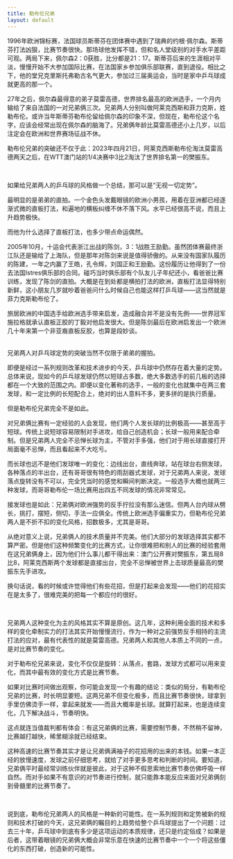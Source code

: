 ```yaml
---
title: 勒布伦兄弟
layout: default
---
```


1996年欧洲锦标赛，法国球员斯蒂芬在团体赛中遇到了瑞典的约根·佩尔森。斯蒂芬打法凶狠，比赛节奏很快。那场球他发挥不错，但和名人堂级别的对手水平差距可观。两局下来，佩尔森2：0获胜，比分都是21：17。斯蒂芬后来的生涯相对平淡，慢慢开始不大参加国际比赛，在法国家乡参加俱乐部联赛，直到退役。相比之下，他的堂兄克里斯托弗勒古名气更大，参加过三届奥运会，当时是家中乒乓球成就更高的那一个。

27年之后，佩尔森最得意的弟子莫雷高德，世界排名最高的欧洲选手，一个月内输给了来自法国的一对兄弟俩三次。兄弟两人分别叫做阿莱克西斯和菲力克斯，姓勒布伦。或许当年斯蒂芬勒布伦留给佩尔森的印象不深，但现在，勒布伦这个名字，应该会经常出现在佩尔森的脑海了。兄弟俩年龄比莫雷高德还小上几岁，以后注定会在欧洲和世界赛场征战不休。

勒布伦兄弟的突破还不仅于此：2023年四月21日，阿莱克西斯勒布伦淘汰莫雷高德两天之后，在WTT澳门站的1/4决赛中3比2淘汰了世界排名第一的樊振东。

<br>

如果给兄弟两人的乒乓球的风格做一个总结，那可以是“无视一切定势”。

最明显的是弟弟的直拍。一个金色头发戴眼镜的欧洲小男孩，用着在亚洲都已经逐渐式微的直板打法，和遍地的横板纠缠不休不落下风。水平已经很高不说，而且上升趋势极快。

而他为什么选择了直板打法，也多少带点命运偶然。

2005年10月，十运会代表浙江出战的陈剑，3：1战胜王励勤。虽然团体赛最终浙江队还是输给了上海队，但是那年对陈剑来说是值得骄傲的。从来没有国家队履历的陈建，一年之内赢了王皓，孔令辉，刘国正和王励勤。这份履历让他得到了一份去法国Istres俱乐部的合同。碰巧当时俱乐部有个队友儿子年纪还小，看爸爸比赛训练，发现了陈剑的直拍。大概是在到处都是横拍打法的欧洲，直板打法显得特别新鲜，这小朋友几岁就吵着爸爸问什么时候自己也能这样打乒乓球——这当然就是菲力克斯勒布伦了。

旅居欧洲的中国选手给欧洲选手带来启发，造成融合并不是没有先例——世界冠军施拉格就承认直板正胶的丁毅对他启发很大。但是陈剑最后在欧洲启发出一个欧洲几十年来第一个非亚裔直板反胶，也算是段妙谈。

<br>
兄弟两人对乒乓球定势的突破当然不仅限于弟弟的握拍。

即便是经过一系列规则改革和技术进步的今天，乒乓球中仍然存在着大量的定势。总体来说，现如今的乒乓球发球仍然以短球占多数，绝大多数选手的前几板的选择都在一个大致的范围之内。即便以变化著称的选手，一般的变化也就集中在两三套发球，和一定比例的长短配合上，绝对的出人意料不多，更多拼的是执行质量。

但是勒布伦兄弟完全不是如此。

对兄弟俩比赛有一定经验的人会发现，他们两个人发长球的比例极高——甚至高于短球。传统上说短球容易限制对手进攻，给自己创造机会；长球一般用来配合牵制。但是兄弟两人完全不忌惮长球为主，不管对手多强，他们对于用长球直接打开局面毫不忌惮，而且看起来不大吃亏。

而长球也远不是他们发球唯一的变化：边线出台，直线奔球，站在球台右侧发球，各种落点的半出台，还有哥哥很有特色的雨刮器式发球，对于兄弟两人来说，发球落点旋转没有不可以，完全凭当时的感觉和瞬间判断决定。一般选手大概也就两三种发球，而哥哥勒布伦一场比赛用出四五不同发球的情况非常常见。

接发球也是如此：兄弟俩对欧洲强势的反手拧拉没有那么迷信。但两人台内球从劈长，挑打，摆短，侧切，手法一应俱全。传统上欧洲选手偏重实力，但勒布伦兄弟两人是不折不扣的变化风格，招数极多，尤其是哥哥。

从绝对意义上说，兄弟俩人的技术质量并不完美。他们大部分的发球选择其实都不算严密。但是他们这种频繁变化的比赛方式，让你很难把和别人的比赛的经验套用在这兄弟俩身上，因为他们什么事儿都干得出来：澳门公开赛对樊振东，第五局8比8，阿莱克西斯两个发球都是直接出台，完全不忌惮被世界上击球质量最高的樊振东先手进攻。

换句话说，看的时候或许觉得他们有些花招，但是打起来会发现——他们的花招实在是太多了，很难完美的把每一个都应付的很好。

<br>

兄弟两人这种变化为主的风格其实不算是原创。这几年，这种利用全面的技术和多样的变化牵制实力的打法其实开始慢慢流行，作为一种对之前强势反手相持的主流打法的应对，最有代表性的就是莫雷高德。兄弟两人和其他人本质上不同的一点，是对比赛节奏的变化。

对于勒布伦兄弟来说，变化不仅仅是旋转：从落点，套路，发球方式都可以用来变化，而其中最有效的变化方式是比赛节奏。

如果对比赛时间做出观察，你可能会发现一个有趣的结论：类似的局分，有勒布伦兄弟的比赛，时长明显要短。这两兄弟不但变化极多，而且比赛节奏很快，球拿到手里仿佛烫手一样，拿起来就发——而且大概率是长球。就算打起来，也是连续变化，几下解决战斗，节奏明快。

这点就连当值裁判都有体会：有这兄弟俩的比赛，需要控制节奏，不然稍不留神，比赛越打越快，稀里糊涂就已经结束。

这种高速的比赛节奏其实才是让兄弟俩满袖子的花招用的出来的本钱。如果一本正经的放慢速度，发球之前仔细思考，就给了对手更多思考和判断的时间。要知道，兄弟俩平时最经常训练伙伴就是彼此，对于这种不假思索地比赛节奏仿佛呼吸一样自然。而对手如果不有意识的对节奏进行控制，就只能靠本能反应来面对兄弟俩刻到骨髓里的比赛节奏了。

<br>

说到底，勒布伦兄弟两人的风格是一种新的可能性。在一系列规则和定势被新的规则和技术打破的今天，这兄弟俩的瞩目的上趋势给整个乒乓球提出了一个问题：过去三十年，乒乓球中到底有多少是这项运动的本质规律，还只是约定俗成？如果是后者，这带着眼镜的兄弟俩大概会非常乐意在快速的比赛节奏中一个一个将这些僵化的东西打破，创造新的可能性。